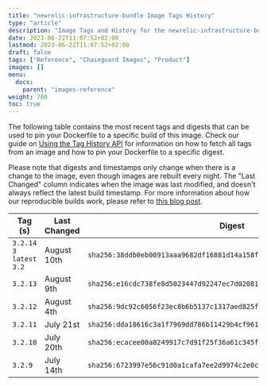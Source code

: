 ```yaml
---
title: "newrelic-infrastructure-bundle Image Tags History"
type: "article"
description: "Image Tags and History for the newrelic-infrastructure-bundle Chainguard Image"
date: 2023-06-22T11:07:52+02:00
lastmod: 2023-06-22T11:07:52+02:00
draft: false
tags: ["Reference", "Chainguard Images", "Product"]
images: []
menu:
  docs:
    parent: "images-reference"
weight: 700
toc: true
---
```


The following table contains the most recent tags and digests that can be used to pin your Dockerfile to a specific build of this image. Check our guide on [Using the Tag History API](/chainguard/chainguard-images/using-the-tag-history-api/) for information on how to fetch all tags from an image and how to pin your Dockerfile to a specific digest.

Please note that digests and timestamps only change when there is a change to the image, even though images are rebuilt every night. The "Last Changed" column indicates when the image was last modified, and doesn't always reflect the latest build timestamp. For more information about how our reproducible builds work, please refer to [this blog post](https://www.chainguard.dev/unchained/reproducing-chainguards-reproducible-image-builds).

| Tag (s)                      | Last Changed | Digest                                                                    |
|------------------------------|--------------|---------------------------------------------------------------------------|
|  `3.2.14` `3` `latest` `3.2` | August 10th  | `sha256:38ddb0eb00913aaa9682df16881d14a158f4983b08f2c4c3b3060f36b46ec91e` |
|  `3.2.13`                    | August 9th   | `sha256:e16cdc738fe8d5023447d92247ec7d020815e1856a5da9720f03696681f156de` |
|  `3.2.12`                    | August 4th   | `sha256:9dc92c6056f23ec8b6b5137c1317aed825fae239950044430c98bdc0851f3296` |
|  `3.2.11`                    | July 21st    | `sha256:dda18616c3a1f7969dd786b11429b4cf961f03029875bbcf18730886d8a96b4f` |
|  `3.2.10`                    | July 20th    | `sha256:ecacee00a8249917c7d91f25f36a61c345fd0e4e03e5fea3eaab7a5c1d2cc33f` |
|  `3.2.9`                     | July 14th    | `sha256:6723997e56c91d0a1cafa7ee2d9974c2e0c76de8b74f30d7a10e9697f22e0195` |
